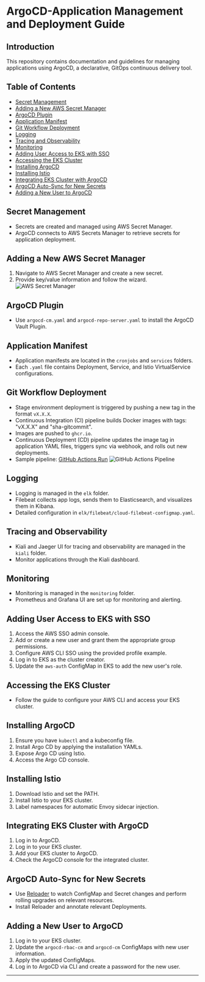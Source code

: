 # ArgoCD-Application Management and Deployment Guide

## Introduction

This repository contains documentation and guidelines for managing applications using ArgoCD, a declarative, GitOps continuous delivery tool.

## Table of Contents

- [Secret Management](#secret-management)
- [Adding a New AWS Secret Manager](#adding-a-new-aws-secret-manager)
- [ArgoCD Plugin](#argocd-plugin)
- [Application Manifest](#application-manifest)
- [Git Workflow Deployment](#git-workflow-deployment)
- [Logging](#logging)
- [Tracing and Observability](#tracing-and-observability)
- [Monitoring](#monitoring)
- [Adding User Access to EKS with SSO](#adding-user-access-to-eks-with-sso)
- [Accessing the EKS Cluster](#accessing-the-eks-cluster)
- [Installing ArgoCD](#installing-argocd)
- [Installing Istio](#installing-istio)
- [Integrating EKS Cluster with ArgoCD](#integrating-eks-cluster-with-argocd)
- [ArgoCD Auto-Sync for New Secrets](#argocd-auto-sync-for-new-secrets)
- [Adding a New User to ArgoCD](#adding-a-new-user-to-argocd)

## Secret Management

- Secrets are created and managed using AWS Secret Manager.
- ArgoCD connects to AWS Secrets Manager to retrieve secrets for application deployment.

## Adding a New AWS Secret Manager

1. Navigate to AWS Secret Manager and create a new secret.
2. Provide key/value information and follow the wizard.
   ![AWS Secret Manager](images/aws-secret-manager.png)

## ArgoCD Plugin

- Use `argocd-cm.yaml` and `argocd-repo-server.yaml` to install the ArgoCD Vault Plugin.

## Application Manifest

- Application manifests are located in the `cronjobs` and `services` folders.
- Each `.yaml` file contains Deployment, Service, and Istio VirtualService configurations.

## Git Workflow Deployment

- Stage environment deployment is triggered by pushing a new tag in the format `vX.X.X`.
- Continuous Integration (CI) pipeline builds Docker images with tags: "vX.X.X" and "sha-gitcommit".
- Images are pushed to `ghcr.io`.
- Continuous Deployment (CD) pipeline updates the image tag in application YAML files, triggers sync via webhook, and rolls out new deployments.
- Sample pipeline: [GitHub Actions Run](https://github.com/pocketsolutions/argocd-ci-test/runs/8202275389?check_suite_focus=true)
  ![GitHub Actions Pipeline](images/mermaid-diagram.png)

## Logging

- Logging is managed in the `elk` folder.
- Filebeat collects app logs, sends them to Elasticsearch, and visualizes them in Kibana.
- Detailed configuration in `elk/filebeat/cloud-filebeat-configmap.yaml`.

## Tracing and Observability

- Kiali and Jaeger UI for tracing and observability are managed in the `kiali` folder.
- Monitor applications through the Kiali dashboard.

## Monitoring

- Monitoring is managed in the `monitoring` folder.
- Prometheus and Grafana UI are set up for monitoring and alerting.

## Adding User Access to EKS with SSO

1. Access the AWS SSO admin console.
2. Add or create a new user and grant them the appropriate group permissions.
3. Configure AWS CLI SSO using the provided profile example.
4. Log in to EKS as the cluster creator.
5. Update the `aws-auth` ConfigMap in EKS to add the new user's role.

## Accessing the EKS Cluster

- Follow the guide to configure your AWS CLI and access your EKS cluster.

## Installing ArgoCD

1. Ensure you have `kubectl` and a kubeconfig file.
2. Install Argo CD by applying the installation YAMLs.
3. Expose Argo CD using Istio.
4. Access the Argo CD console.

## Installing Istio

1. Download Istio and set the PATH.
2. Install Istio to your EKS cluster.
3. Label namespaces for automatic Envoy sidecar injection.

## Integrating EKS Cluster with ArgoCD

1. Log in to ArgoCD.
2. Log in to your EKS cluster.
3. Add your EKS cluster to ArgoCD.
4. Check the ArgoCD console for the integrated cluster.

## ArgoCD Auto-Sync for New Secrets

- Use [Reloader](https://github.com/stakater/Reloader) to watch ConfigMap and Secret changes and perform rolling upgrades on relevant resources.
- Install Reloader and annotate relevant Deployments.

## Adding a New User to ArgoCD

1. Log in to your EKS cluster.
2. Update the `argocd-rbac-cm` and `argocd-cm` ConfigMaps with new user information.
3. Apply the updated ConfigMaps.
4. Log in to ArgoCD via CLI and create a password for the new user.

---
